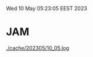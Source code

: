 Wed 10 May 05:23:05 EEST 2023
# JAM
<a href='./cache/202305/10_05.log'>./cache/202305/10_05.log</a>
